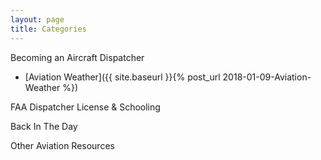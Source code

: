 ```yaml
---
layout: page
title: Categories
---
```

Becoming an Aircraft Dispatcher
+ [Aviation Weather]({{ site.baseurl }}{% post_url 2018-01-09-Aviation-Weather %})

FAA Dispatcher License & Schooling


Back In The Day


Other Aviation Resources
